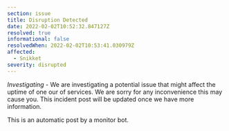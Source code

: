 ```yaml
---
section: issue
title: Disruption Detected
date: 2022-02-02T10:52:32.847127Z
resolved: true
informational: false
resolvedWhen: 2022-02-02T10:53:41.030979Z
affected:
  - Snikket
severity: disrupted
---
```

*Investigating* - We are investigating a potential issue that might affect the uptime of one our of services. We are sorry for any inconvenience this may cause you. This incident post will be updated once we have more information.

This is an automatic post by a monitor bot.
        